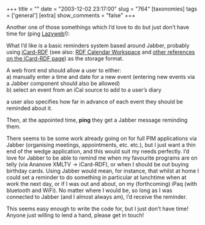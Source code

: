 +++
title = ""
date = "2003-12-02 23:17:00"
slug = "764"
[taxonomies]
tags = ['general']
[extra]
show_comments = "false"
+++

Another one of those somethings which I’d love to do but just don’t have time for (ping [Lazyweb](http://lazyweb.org/)!):

What I’d like is a basic reminders system based around Jabber, probably using [iCard-RDF](http://kanzaki.com/docs/sw/rdf-calendar.html) (see also: [RDF Calendar Workspace](http://www.w3.org/2002/12/cal/) and [other references on the iCard-RDF page](http://kanzaki.com/docs/sw/rdf-calendar.html#reference)) as the storage format.

A web front end should allow a user to either:  
 a) manually enter a time and date for a new event (entering new events via a Jabber component should also be allowed)  
 b) select an event from an iCal source to add to a user’s diary

a user also specifies how far in advance of each event they should be reminded about it.

Then, at the appointed time, **ping** they get a Jabber message reminding them.

There seems to be some work already going on for full PIM applications via Jabber (organising meetings, appointments, etc. etc.), but I just want a thin end of the wedge application, and this would suit my needs perfectly. I’d love for Jabber to be able to remind me when my favourite programs are on telly (via Ananove XMLTV -&gt; iCard-RDF), or when I should be out buying birthday cards. Using Jabber would mean, for instance, that whilst at home I could set a reminder to do something in particular at lunchtime when at work the next day, or if I was out and about, on my (forthcoming) iPaq (with bluetooth and WiFi). No matter where I would be, so long as I was connected to Jabber (and I almost always am), I’d receive the reminder.

This seems easy enough to write the code for, but I just don’t have time! Anyone just willing to lend a hand, please get in touch!
